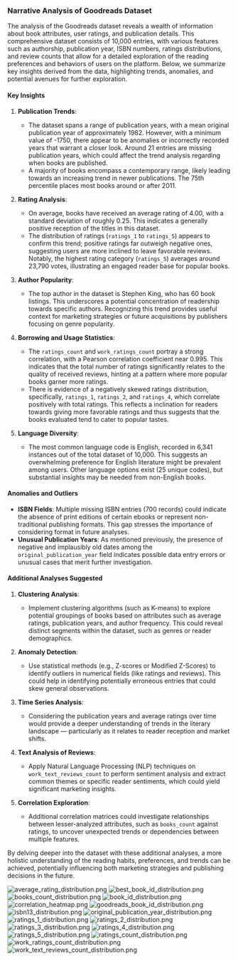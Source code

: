 ### Narrative Analysis of Goodreads Dataset

The analysis of the Goodreads dataset reveals a wealth of information about book attributes, user ratings, and publication details. This comprehensive dataset consists of 10,000 entries, with various features such as authorship, publication year, ISBN numbers, ratings distributions, and review counts that allow for a detailed exploration of the reading preferences and behaviors of users on the platform. Below, we summarize key insights derived from the data, highlighting trends, anomalies, and potential avenues for further exploration.

#### Key Insights

1. **Publication Trends**:
   - The dataset spans a range of publication years, with a mean original publication year of approximately 1982. However, with a minimum value of -1750, there appear to be anomalies or incorrectly recorded years that warrant a closer look. Around 21 entries are missing publication years, which could affect the trend analysis regarding when books are published.
   - A majority of books encompass a contemporary range, likely leading towards an increasing trend in newer publications. The 75th percentile places most books around or after 2011.

2. **Rating Analysis**:
   - On average, books have received an average rating of 4.00, with a standard deviation of roughly 0.25. This indicates a generally positive reception of the titles in this dataset.
   - The distribution of ratings (`ratings_1` to `ratings_5`) appears to confirm this trend; positive ratings far outweigh negative ones, suggesting users are more inclined to leave favorable reviews. Notably, the highest rating category (`ratings_5`) averages around 23,790 votes, illustrating an engaged reader base for popular books.

3. **Author Popularity**:
   - The top author in the dataset is Stephen King, who has 60 book listings. This underscores a potential concentration of readership towards specific authors. Recognizing this trend provides useful context for marketing strategies or future acquisitions by publishers focusing on genre popularity.

4. **Borrowing and Usage Statistics**:
   - The `ratings_count` and `work_ratings_count` portray a strong correlation, with a Pearson correlation coefficient near 0.995. This indicates that the total number of ratings significantly relates to the quality of received reviews, hinting at a pattern where more popular books garner more ratings.
   - There is evidence of a negatively skewed ratings distribution, specifically, `ratings_1`, `ratings_2`, and `ratings_4`, which correlate positively with total ratings. This reflects a inclination for readers towards giving more favorable ratings and thus suggests that the books evaluated tend to cater to popular tastes.

5. **Language Diversity**:
   - The most common language code is English, recorded in 6,341 instances out of the total dataset of 10,000. This suggests an overwhelming preference for English literature might be prevalent among users. Other language options exist (25 unique codes), but substantial insights may be needed from non-English books.

#### Anomalies and Outliers

- **ISBN Fields**: Multiple missing ISBN entries (700 records) could indicate the absence of print editions of certain ebooks or represent non-traditional publishing formats. This gap stresses the importance of considering format in future analyses.
- **Unusual Publication Years**: As mentioned previously, the presence of negative and implausibly old dates among the `original_publication_year` field indicates possible data entry errors or unusual cases that merit further investigation.

#### Additional Analyses Suggested

1. **Clustering Analysis**:
   - Implement clustering algorithms (such as K-means) to explore potential groupings of books based on attributes such as average ratings, publication years, and author frequency. This could reveal distinct segments within the dataset, such as genres or reader demographics.

2. **Anomaly Detection**:
   - Use statistical methods (e.g., Z-scores or Modified Z-Scores) to identify outliers in numerical fields (like ratings and reviews). This could help in identifying potentially erroneous entries that could skew general observations.

3. **Time Series Analysis**:
   - Considering the publication years and average ratings over time would provide a deeper understanding of trends in the literary landscape — particularly as it relates to reader reception and market shifts.

4. **Text Analysis of Reviews**:
   - Apply Natural Language Processing (NLP) techniques on `work_text_reviews_count` to perform sentiment analysis and extract common themes or specific reader sentiments, which could yield significant marketing insights.

5. **Correlation Exploration**:
   - Additional correlation matrices could investigate relationships between lesser-analyzed attributes, such as `books_count` against ratings, to uncover unexpected trends or dependencies between multiple features.

By delving deeper into the dataset with these additional analyses, a more holistic understanding of the reading habits, preferences, and trends can be achieved, potentially influencing both marketing strategies and publishing decisions in the future.

![average_rating_distribution.png](average_rating_distribution.png)
![best_book_id_distribution.png](best_book_id_distribution.png)
![books_count_distribution.png](books_count_distribution.png)
![book_id_distribution.png](book_id_distribution.png)
![correlation_heatmap.png](correlation_heatmap.png)
![goodreads_book_id_distribution.png](goodreads_book_id_distribution.png)
![isbn13_distribution.png](isbn13_distribution.png)
![original_publication_year_distribution.png](original_publication_year_distribution.png)
![ratings_1_distribution.png](ratings_1_distribution.png)
![ratings_2_distribution.png](ratings_2_distribution.png)
![ratings_3_distribution.png](ratings_3_distribution.png)
![ratings_4_distribution.png](ratings_4_distribution.png)
![ratings_5_distribution.png](ratings_5_distribution.png)
![ratings_count_distribution.png](ratings_count_distribution.png)
![work_ratings_count_distribution.png](work_ratings_count_distribution.png)
![work_text_reviews_count_distribution.png](work_text_reviews_count_distribution.png)
